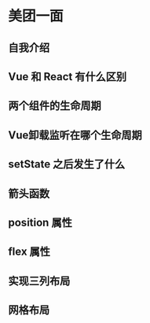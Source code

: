 # 美团一面

## 自我介绍

## Vue 和 React 有什么区别

## 两个组件的生命周期

## Vue卸载监听在哪个生命周期

## setState 之后发生了什么

## 箭头函数

## position 属性

## flex 属性

## 实现三列布局

## 网格布局
